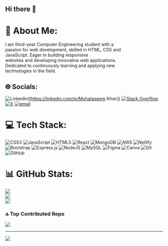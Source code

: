 ## Hi there 👋
# 💫 About Me:
I am third-year Computer Engineering student with a<br> passion for web development, skilled in HTML, CSS and<br> JavaScript. Eager in building responsive<br> websites and developing innovative web applications.<br> Dedicated to continuously learning and applying new<br> technologies in the field.


## 🌐 Socials:
 ![LinkedIn](https://img.shields.io/badge/LinkedIn-%230077B5.svg?logo=linkedin&logoColor=white)([https://linkedin.com/in/Mohataseem Khan]) [![Stack Overflow](https://img.shields.io/badge/-Stackoverflow-FE7A16?logo=stack-overflow&logoColor=white)](https://stackoverflow.com/users/Mohataseem) [![X](https://img.shields.io/badge/X-black.svg?logo=X&logoColor=white)](https://x.com/Mohataseem) [![email](https://img.shields.io/badge/Email-D14836?logo=gmail&logoColor=white)](mailto:mohataseem89@gmail.com) 

# 💻 Tech Stack:
![CSS3](https://img.shields.io/badge/css3-%231572B6.svg?style=for-the-badge&logo=css3&logoColor=white) ![JavaScript](https://img.shields.io/badge/javascript-%23323330.svg?style=for-the-badge&logo=javascript&logoColor=%23F7DF1E) ![HTML5](https://img.shields.io/badge/html5-%23E34F26.svg?style=for-the-badge&logo=html5&logoColor=white) ![React](https://img.shields.io/badge/react-%2320232a.svg?style=for-the-badge&logo=react&logoColor=%2361DAFB) ![MongoDB](https://img.shields.io/badge/MongoDB-%234ea94b.svg?style=for-the-badge&logo=mongodb&logoColor=white) ![AWS](https://img.shields.io/badge/AWS-%23FF9900.svg?style=for-the-badge&logo=amazon-aws&logoColor=white) ![Netlify](https://img.shields.io/badge/netlify-%23000000.svg?style=for-the-badge&logo=netlify&logoColor=#00C7B7) ![Bootstrap](https://img.shields.io/badge/bootstrap-%238511FA.svg?style=for-the-badge&logo=bootstrap&logoColor=white) ![Express.js](https://img.shields.io/badge/express.js-%23404d59.svg?style=for-the-badge&logo=express&logoColor=%2361DAFB) ![NodeJS](https://img.shields.io/badge/node.js-6DA55F?style=for-the-badge&logo=node.js&logoColor=white) ![MySQL](https://img.shields.io/badge/mysql-4479A1.svg?style=for-the-badge&logo=mysql&logoColor=white) ![Figma](https://img.shields.io/badge/figma-%23F24E1E.svg?style=for-the-badge&logo=figma&logoColor=white) ![Canva](https://img.shields.io/badge/Canva-%2300C4CC.svg?style=for-the-badge&logo=Canva&logoColor=white) ![Git](https://img.shields.io/badge/git-%23F05033.svg?style=for-the-badge&logo=git&logoColor=white) ![GitHub](https://img.shields.io/badge/github-%23121011.svg?style=for-the-badge&logo=github&logoColor=white)
# 📊 GitHub Stats:
![](https://github-readme-stats.vercel.app/api?username=Mohataseem89&theme=dark&hide_border=false&include_all_commits=false&count_private=false)<br/>
![](https://github-readme-streak-stats.herokuapp.com/?user=Mohataseem89&theme=dark&hide_border=false)<br/>
![](https://github-readme-stats.vercel.app/api/top-langs/?username=Mohataseem89&theme=dark&hide_border=false&include_all_commits=false&count_private=false&layout=compact)

### 🔝 Top Contributed Repo
![](https://github-contributor-stats.vercel.app/api?username=Mohataseem89&limit=5&theme=dark&combine_all_yearly_contributions=true)

---
[![](https://visitcount.itsvg.in/api?id=Mohataseem89&icon=0&color=0)](https://visitcount.itsvg.in)

<!-- Proudly created with GPRM ( https://gprm.itsvg.in ) -->
